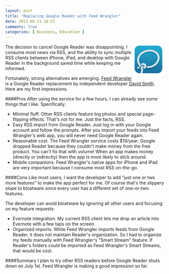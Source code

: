```yaml
---
layout: post
title: "Replacing Google Reader with Feed Wrangler"
date: 2013-06-21 18:52
comments: true
categories: [ Business, Education ]
---
```

<img src="/images/feedwrangler.png" height="100" width="100" align="right"
alt="Feed Wrangler to Replace Google Reader" title="Feed Wrangler to Replace Google Reader">
The decision to cancel Google Reader was disappointing. I consume most news via RSS, and the ability to sync multiple RSS clients between iPhone, iPad, and desktop with Google Reader in the background saved time while keeping me informed. 

Fortunately, strong alternatives are emerging. [Feed Wrangler](http://feedwrangler.net) is a Google Reader replacement by independent developer [David Smith](http://david-smith.org). Here are my first impressions. 
<!--more-->
####Pros
After using the service for a few hours, I can already see some things that I like. Specifically:

* Minimal fluff. Other RSS clients feature big photos and special page-flipping effects. That's not for me. Just the facts, RSS.
* Easy RSS import from Google Reader. Just log in with your Google account and follow the prompts. After you import your feeds into Feed Wrangler's web app, you will never need Google Reader again. 
* Reasonable cost. The Feed Wrangler service costs $19/year. Google dropped Reader because they couldn't make money from the free product. You can't fix that with volume! When an app makes money (directly or indirectly) then the app is more likely to stick around.
* Mobile companions. Feed Wrangler's native apps for iPhone and iPad are very important because I consume most RSS on-the-go.

####Cons
Like most users, I want the developer to add "just one or two more features" to make the app perfect for me. Of course that's the slippery slope to bloatware since every user has a different set of one-or-two features.

The developer can avoid bloatware by ignoring all other users and focusing on my feature requests: 

* Evernote integration. My current RSS client lets me drop an article into Evernote with a few taps on the screen.  
* Organized imports. While Feed Wrangler imports feeds from Google Reader, it does not maintain Reader's organization. So I had to organize my feeds manually with Feed Wrangler's "Smart Stream" feature. If Reader's folders could be imported as Feed Wrangler's Smart Streams, that would be cool.

####Summary
I plan to try other RSS readers before Google Reader shuts down on July 1st. Feed Wrangler is making a good impression so far.

